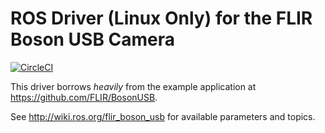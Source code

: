 # ROS Driver (Linux Only) for the FLIR Boson USB Camera #

[![CircleCI](https://circleci.com/gh/astuff/flir_boson_usb.svg?style=svg)](https://circleci.com/gh/astuff/flir_boson_usb)

This driver borrows *heavily* from the example application at https://github.com/FLIR/BosonUSB.

See http://wiki.ros.org/flir_boson_usb for available parameters and topics.
